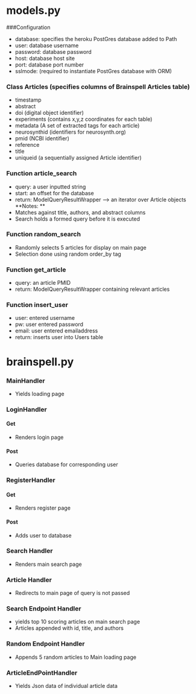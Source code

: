 # models.py

###Configuration 
* database: specifies the heroku PostGres database added to Path 
* user: database username 
* password: database password
* host: database host site 
* port: database port number 
* sslmode: (required to instantiate PostGres database with ORM) 

### Class Articles (specifies columns of Brainspell Articles table) 
* timestamp 
* abstract
* doi (digital object identifier)
* experiments (contains x,y,z coordinates for each table) 
* metadata (A set of extracted tags for each article) 
* neurosynthid (identifiers for neurosynth.org) 
* pmid (NCBI identifier) 
* reference 
* title 
* uniqueid (a sequentially assigned Article identifier) 

### Function article_search
* query: a user inputted string 
* start: an offset for the database 
* return: ModelQueryResultWrapper --> an iterator over Article objects
**Notes: **
* Matches against title, authors, and abstract columns 
* Search holds a formed query before it is executed 

### Function random_search
* Randomly selects 5 articles for display on main page 
* Selection done using random order_by tag

### Function get_article
* query: an article PMID 
* return: ModelQueryResultWrapper containing relevant articles

### Function insert_user 
* user: entered username 
* pw: user entered password 
* email: user entered emailaddress
* return: inserts user into Users table 
 
 
# brainspell.py

### MainHandler 
* Yields loading page 

### LoginHandler 
#### Get 
* Renders login page
 
#### Post 
* Queries database for corresponding user 

### RegisterHandler 
#### Get 
* Renders register page
 
#### Post 
* Adds user to database 

### Search Handler 
* Renders main search page 

### Article Handler 
* Redirects to main page of query is not passed 

### Search Endpoint Handler 
* yields top 10 scoring articles on main search page
* Articles appended with id, title, and authors 

### Random Endpoint Handler 
* Appends 5 random articles to Main loading page 

### ArticleEndPointHandler 
* Yields Json data of individual article data 












